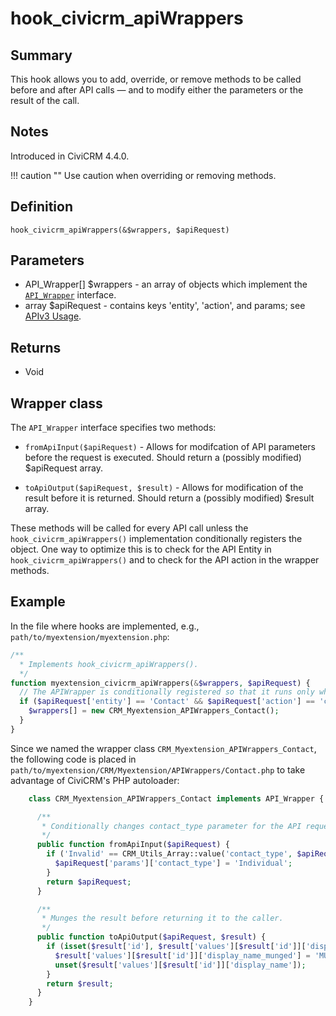 # hook_civicrm_apiWrappers

## Summary

This hook allows you to add, override, or remove methods to be called before and after API calls &mdash; and to modify either the parameters or the result of the call.

## Notes

Introduced in CiviCRM 4.4.0.

!!! caution ""
    Use caution when overriding or removing methods.

## Definition

    hook_civicrm_apiWrappers(&$wrappers, $apiRequest)

## Parameters

- API_Wrapper[] $wrappers - an array of objects which implement the [`API_Wrapper`](#wrapper-class) interface.
- array $apiRequest - contains keys 'entity', 'action', and params; see [APIv3 Usage](api/v3/usage.md).

## Returns

- Void

## Wrapper class

The `API_Wrapper` interface specifies two methods:

 * `fromApiInput($apiRequest)`  - Allows for modifcation of API parameters before the request is executed.
   Should return a (possibly modified) $apiRequest array.

 * `toApiOutput($apiRequest, $result)` - Allows for modification of the result before it is returned.
   Should return a (possibly modified) $result array.

These methods will be called for every API call unless the `hook_civicrm_apiWrappers()` implementation
conditionally registers the object. One way to optimize this is to check for the API Entity in
`hook_civicrm_apiWrappers()` and to check for the API action in the wrapper methods.

## Example

In the file where hooks are implemented, e.g., `path/to/myextension/myextension.php`:

```php
/**
  * Implements hook_civicrm_apiWrappers().
  */
function myextension_civicrm_apiWrappers(&$wrappers, $apiRequest) {
  // The APIWrapper is conditionally registered so that it runs only when appropriate
  if ($apiRequest['entity'] == 'Contact' && $apiRequest['action'] == 'create') {
    $wrappers[] = new CRM_Myextension_APIWrappers_Contact();
  }
}
```

Since we named the wrapper class `CRM_Myextension_APIWrappers_Contact`, the following code is placed in
`path/to/myextension/CRM/Myextension/APIWrappers/Contact.php` to take advantage of CiviCRM's PHP autoloader:

```php
    class CRM_Myextension_APIWrappers_Contact implements API_Wrapper {

      /**
       * Conditionally changes contact_type parameter for the API request.
       */
      public function fromApiInput($apiRequest) {
        if ('Invalid' == CRM_Utils_Array::value('contact_type', $apiRequest['params'])) {
          $apiRequest['params']['contact_type'] = 'Individual';
        }
        return $apiRequest;
      }

      /**
       * Munges the result before returning it to the caller.
       */
      public function toApiOutput($apiRequest, $result) {
        if (isset($result['id'], $result['values'][$result['id']]['display_name'])) {
          $result['values'][$result['id']]['display_name_munged'] = 'MUNGE! ' . $result['values'][$result['id']]['display_name'];
          unset($result['values'][$result['id']]['display_name']);
        }
        return $result;
      }
    }
```

